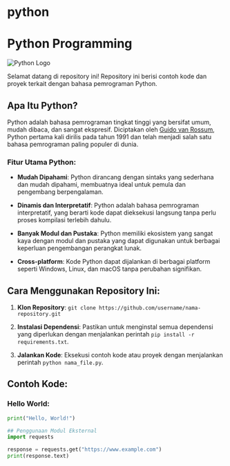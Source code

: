 # python

# Python Programming

![Python Logo](https://www.python.org/static/community_logos/python-logo-master-v3-TM.png)

Selamat datang di repository ini! Repository ini berisi contoh kode dan proyek terkait dengan bahasa pemrograman Python.

## Apa Itu Python?

Python adalah bahasa pemrograman tingkat tinggi yang bersifat umum, mudah dibaca, dan sangat ekspresif. Diciptakan oleh [Guido van Rossum](https://gvanrossum.github.io/), Python pertama kali dirilis pada tahun 1991 dan telah menjadi salah satu bahasa pemrograman paling populer di dunia.

### Fitur Utama Python:

- **Mudah Dipahami**: Python dirancang dengan sintaks yang sederhana dan mudah dipahami, membuatnya ideal untuk pemula dan pengembang berpengalaman.

- **Dinamis dan Interpretatif**: Python adalah bahasa pemrograman interpretatif, yang berarti kode dapat dieksekusi langsung tanpa perlu proses kompilasi terlebih dahulu.

- **Banyak Modul dan Pustaka**: Python memiliki ekosistem yang sangat kaya dengan modul dan pustaka yang dapat digunakan untuk berbagai keperluan pengembangan perangkat lunak.

- **Cross-platform**: Kode Python dapat dijalankan di berbagai platform seperti Windows, Linux, dan macOS tanpa perubahan signifikan.

## Cara Menggunakan Repository Ini:

1. **Klon Repository**: `git clone https://github.com/username/nama-repository.git`

2. **Instalasi Dependensi**: Pastikan untuk menginstal semua dependensi yang diperlukan dengan menjalankan perintah `pip install -r requirements.txt`.

3. **Jalankan Kode**: Eksekusi contoh kode atau proyek dengan menjalankan perintah `python nama_file.py`.

## Contoh Kode:

### Hello World:

```python
print("Hello, World!")

## Penggunaan Modul Eksternal
import requests

response = requests.get("https://www.example.com")
print(response.text)

```
